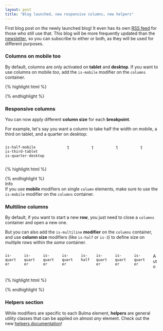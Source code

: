 ```yaml
---
layout: post
title: "Blog launched, new responsive columns, new helpers"
---
```


First blog post on the newly launched blog! It even has its own [RSS feed](/atom.xml) for those who still use that. This blog will be more frequently updated than the [newsletter](#newsletter), so you can subscribe to either or both, as they will be used for different purposes.

### Columns on mobile too

By default, columns are only activated on **tablet** and **desktop**. If you want to use columns on mobile _too_, add the `is-mobile` modifier on the `columns` container.

{% highlight html %}
<div class="columns is-mobile">
  <div class="column"></div>
  <div class="column"></div>
  <div class="column"></div>
  <!-- etc. -->
</div>
{% endhighlight %}

### Responsive columns

You can now apply different **column size** for each **breakpoint**.

For example, let's say you want a column to take half the width on mobile, a third on tablet, and a quarter on desktop:

<div class="columns is-mobile">
  <div class="column is-half-mobile is-third-tablet is-quarter-desktop">
    <p class="notification is-info">
      <code>is-half-mobile</code><br>
      <code>is-third-tablet</code><br>
      <code>is-quarter-desktop</code>
    </p>
  </div>
  <div class="column">
    <p class="notification is-success">1</p>
  </div>
  <div class="column">
    <p class="notification is-warning">1</p>
  </div>
  <div class="column">
    <p class="notification is-success">1</p>
  </div>
  <div class="column">
    <p class="notification is-warning">1</p>
  </div>
</div>

{% highlight html %}
<div class="columns is-mobile">
  <div class="column is-half-mobile is-third-tablet is-quarter-desktop"></div>
  <!-- Other columns -->
</div>
{% endhighlight %}

<div class="message is-info">
  <div class="message-header">
    Info
  </div>
  <div class="message-body">
    If you use <strong>mobile</strong> modifiers on single <code>column</code> elements, make sure to use the <code>is-mobile</code> modifier on the <code>columns</code> container.
  </div>
</div>

### Multiline columns

By default, if you want to start a new **row**, you just need to close a `columns` container and open a new one.

But you can also add the `is-multiline` **modifier** on the `columns` container, and use **column size** modifiers (like `is-half` or `is-3`) to define size on multiple rows within the _same_ container.

<div class="columns is-multiline is-mobile">
  <div class="column is-quarter">
    <p class="notification is-info"><code>is-quarter</code></p>
  </div>
  <div class="column is-quarter">
    <p class="notification is-success"><code>is-quarter</code></p>
  </div>
  <div class="column is-quarter">
    <p class="notification is-warning"><code>is-quarter</code></p>
  </div>
  <div class="column is-quarter">
    <p class="notification is-danger"><code>is-quarter</code></p>
  </div>
  <div class="column is-half">
    <p class="notification is-info"><code>is-half</code></p>
  </div>
  <div class="column is-quarter">
    <p class="notification is-success"><code>is-quarter</code></p>
  </div>
  <div class="column is-quarter">
    <p class="notification is-warning"><code>is-quarter</code></p>
  </div>
  <div class="column is-quarter">
    <p class="notification is-danger"><code>is-quarter</code></p>
  </div>
  <div class="column">
    <p class="notification is-info">Auto</p>
  </div>
</div>

{% highlight html %}
<div class="columns is-multiline is-mobile">
  <div class="column is-quarter"></div>
  <div class="column is-quarter"></div>
  <div class="column is-quarter"></div>
  <div class="column is-quarter"></div>
  <div class="column is-half"></div>
  <div class="column is-quarter"></div>
  <div class="column is-quarter"></div>
  <div class="column is-quarter"></div>
  <div class="column"></div>
</div>
{% endhighlight %}

### Helpers section

While modifiers are specific to each Bulma element, **helpers** are general utility classes that can be applied on almost _any_ element. Check out the new [helpers documentation](/documentation/modifiers/helpers/)!
